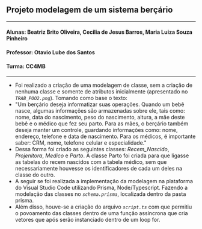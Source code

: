 ## Projeto modelagem de um sistema berçário 
------------------------------------------------------------------------------------------------------------------------------------------------------------------------
#### Alunas: Beatriz Brito Oliveira, Cecilia de Jesus Barros, Maria Luiza Souza Pinheiro
#### Professor: Otavio Lube dos Santos
#### Turma: CC4MB
-------------------------------------------------------------------------------------------------------------------------------------------------------------------------

* Foi realizado a criação de uma modelagem de classe, sem a criação de nenhuma classe e somente de atributos inicialmente (apresentado no *`TRAB_POO2.png`*). Tomando como base o texto:
* "Um berçário deseja informatizar suas operações. Quando um bebê nasce, algumas informações são armazenadas sobre ele, tais como: nome, data do nascimento, peso do nascimento, altura, a mãe deste bebê e o médico que fez seu parto. Para as mães, o berçário também deseja manter um controle, guardando informações como: nome, endereço, telefone e data de nascimento. Para os médicos, é importante saber: CRM, nome, telefone celular e especialidade."
* Dessa forma foi criado as seguintes classes: *Recem_Nascido*, *Projenitora*, *Medico* e *Parto*. A classe Parto foi criada para que ligasse as tabelas do recem nascidos com a tabela médico, sem que necessariamente houvesse os identificadores de cada um deles na classe do outro.
* A seguir se foi realizada a implementação da modelagem na plataforma do Visual Studio Code utilizando Prisma, Node/Typescript. Fazendo a modelação das classes no *`schema.prisma`*, localizada dentro da pasta prisma.
* Além disso, houve-se a criação do arquivo *`script.ts`* com que permitiu o povoamento das classes dentro de uma função assíncrona que cria vetores que após serão instanciado dentro de um loop for.
